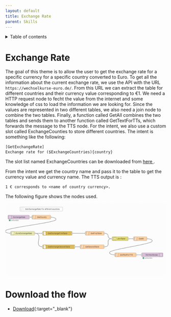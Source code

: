 ```yaml
---
layout: default
title: Exchange Rate
parent: Skills
---
```


<details close markdown="block">
  <summary>
    Table of contents
  </summary>
  {: .text-delta }
1. TOC
{:toc}
</details>

# Exchange Rate
The goal of this theme is to allow the user to get the exchange rate for a specific currency for a specific country converted to Euro.
To get all the information about the current exchange rate, we use the API with the URL `https://wechselkurse-euro.de/`. From this URL we can extract the table for different countries and their currency value corresponding to €1.
We need a HTTP request node to fecht the value from the internet and some knowledge of css to load the information we are looking for. Since the values are represented in two different tables, we also need a join node to combine the two tables. Finally, a function called GetAll combines the two tables and sends them to another function called GetTextForTTs, which forwards the message to the TTS node.
For the intent, we also use a custom slot called ExchangeCounties to store different countries.
The intent is something like the following:

```
[GetExchangeRate]
Exchange rate for ($ExchangeCountries){country}
```
The slot list named ExchangeCountries can be downloaded from [here ](https://github.com/th-koeln-intia/ip-sprachassistent-team4/blob/master/data/ExchangeCountries).

From the intent we get the country name and pass it to the table to get the currency value and currency name. 
The TTS output is : 
```
1 € corresponds to <name of country currency>.
```
The following figure shows the nodes used.

![Exchange rate](../../assets/exchange_rate.png)

# Download the flow
- [Download](https://github.com/th-koeln-intia/ip-sprachassistent-team4/blob/master/flows/exchange_rate.json){:target="_blank"}
